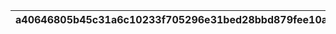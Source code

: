 |a40646805b45c31a6c10233f705296e31bed28bbd879fee10ab9f05a06fd588d|64a0f8a51b4b6a7ca19b44910eb3b9f474ddb4d10b798351e641155974ad4d1c|ef1534cd3fd4e46b426a77628f3a5ae147c06627cc8588b94f8abd96459a4c37|c904d2ac02a8160a74c08aab83bc8f346bcdba50e81a512f229a7b0ef57ebcbc|13570c76d67d23a5c42a39af9a35b953eddc60fcb57c2ec8488ab8606d5d94c0|efeb103658ca25cd6e499280e9c982bf1b8f2d022d00bcbce879964b7e31b6a7|fbc490be68717c3fb4a9e7c94c8f7c1efbb967e940fa0812e0abf4c6a00f0620|af1a153abbbc505794ef6bcfeedc7bd833552a61cda489443b341e161bdcadb4|fe2b73b1126c5fee590184ff7c7a38352ba177c2fef5386dbdcbdd4dd277740a|1bd6305f557e3bba5a96d10d9cf881a17d82053cf6ca043f42f18ef596ac6115|b8711fd936abdfccdc1efd48ac28e09bbcf1d7fd8f91f75c103e679ef57aeb9b|7fc9096a4bcc6402ea03dcd0e6e428d4004ec9a1d644fc94af8d4f813fa5960f|09ea3fb8fc60fe0b0d6f30cfcc50b75f4097dff84ef71f6209fa5f96ac021145|77c91c9589f297ba458fa81dd658f816934cbf62fe95ac54c9682a8948b8697a|6d14962139fa2d806fb6fac392100de318ca0f61074eb1392e096641c546370c|a0f821cc3830f156711ed1aec0d06c2c547669e5b54d1a9c31d2ee048a760239|74716939d30911fb13d83fe41102c98ddbeca7882a1530995ad41257f91b1ee6|495411a0fbe16e2df001f44afa06ece6859f3a875b4ed03563e7b5c9e52d7904|e9f1468d32fc5b2317c017c2f728d358be99b9c849eb7e57283688fcc1f5cd3c|0e16fce58fef8c43aab22f493c6cd8208a313088b6ab4925143fb8907d945630|71efe64865eeb937850221b7fa086c26b6ae20caad36a31dfe31b03135b397df|
| --- | --- | --- | --- | --- | --- | --- | --- | --- | --- | --- | --- | --- | --- | --- | --- | --- | --- | --- | --- | --- |